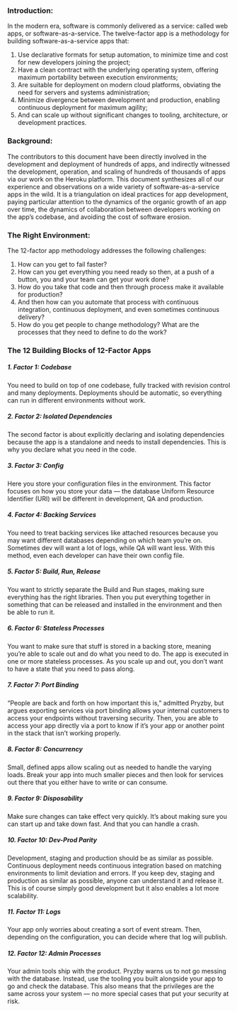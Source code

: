 ### Introduction:
In the modern era, software is commonly delivered as a service: called web apps, or software-as-a-service. The twelve-factor app is a methodology for building software-as-a-service apps that:
1. Use declarative formats for setup automation, to minimize time and cost for new developers joining the project;
2. Have a clean contract with the underlying operating system, offering maximum portability between execution environments;
3. Are suitable for deployment on modern cloud platforms, obviating the need for servers and systems administration;
4. Minimize divergence between development and production, enabling continuous deployment for maximum agility;
5. And can scale up without significant changes to tooling, architecture, or development practices.

### Background:
The contributors to this document have been directly involved in the development and deployment of hundreds of apps, and indirectly witnessed the development, operation, and scaling of hundreds of thousands of apps via our work on the Heroku platform.
This document synthesizes all of our experience and observations on a wide variety of software-as-a-service apps in the wild. It is a triangulation on ideal practices for app development, paying particular attention to the dynamics of the organic growth of an app over time, the dynamics of collaboration between developers working on the app’s codebase, and avoiding the cost of software erosion.

### The Right Environment:
The 12-factor app methodology addresses the following challenges:
1. How can you get to fail faster?
2. How can you get everything you need ready so then, at a push of a button, you and your team can get your work done?
3. How do you take that code and then through process make it available for production?
4. And then how can you automate that process with continuous integration, continuous deployment, and even sometimes continuous delivery?
5. How do you get people to change methodology? What are the processes that they need to define to do the work?

### The 12 Building Blocks of 12-Factor Apps
##### 1. Factor 1: Codebase
You need to build on top of one codebase, fully tracked with revision control and many deployments. Deployments should be automatic, so everything can run in different environments without work.
##### 2. Factor 2: Isolated Dependencies
The second factor is about explicitly declaring and isolating dependencies because the app is a standalone and needs to install dependencies. This is why you declare what you need in the code.
##### 3. Factor 3: Config
Here you store your configuration files in the environment. This factor focuses on how you store your data — the database Uniform Resource Identifier (URI) will be different in development, QA and production.
##### 4. Factor 4: Backing Services
You need to treat backing services like attached resources because you may want different databases depending on which team you’re on. Sometimes dev will want a lot of logs, while QA will want less. With this method, even each developer can have their own config file.
##### 5. Factor 5: Build, Run, Release
You want to strictly separate the Build and Run stages, making sure everything has the right libraries. Then you put everything together in something that can be released and installed in the environment and then be able to run it.
##### 6. Factor 6: Stateless Processes
You want to make sure that stuff is stored in a backing store, meaning you’re able to scale out and do what you need to do. The app is executed in one or more stateless processes. As you scale up and out, you don’t want to have a state that you need to pass along.
##### 7. Factor 7: Port Binding
“People are back and forth on how important this is,” admitted Pryzby, but argues exporting services via port binding allows your internal customers to access your endpoints without traversing security. Then, you are able to access your app directly via a port to know if it’s your app or another point in the stack that isn’t working properly.
##### 8. Factor 8: Concurrency
Small, defined apps allow scaling out as needed to handle the varying loads. Break your app into much smaller pieces and then look for services out there that you either have to write or can consume.
##### 9. Factor 9: Disposability
Make sure changes can take effect very quickly. It’s about making sure you can start up and take down fast. And that you can handle a crash.
##### 10. Factor 10: Dev-Prod Parity
Development, staging and production should be as similar as possible. Continuous deployment needs continuous integration based on matching environments to limit deviation and errors. If you keep dev, staging and production as similar as possible, anyone can understand it and release it. This is of course simply good development but it also enables a lot more scalability.
##### 11. Factor 11: Logs
Your app only worries about creating a sort of event stream. Then, depending on the configuration, you can decide where that log will publish.
##### 12. Factor 12: Admin Processes
Your admin tools ship with the product. Pryzby warns us to not go messing with the database. Instead, use the tooling you built alongside your app to go and check the database. This also means that the privileges are the same across your system — no more special cases that put your security at risk.











